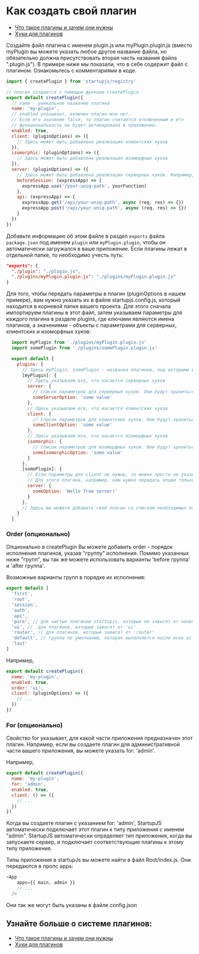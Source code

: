 # Как создать свой плагин

- [Что такое плагины и зачем они нужны](https://github.com/startupjs/startupjs/blob/master/packages/startupjs/aboutPlugins.ru.md)
- [Хуки для плагинов](https://github.com/startupjs/startupjs/blob/master/packages/startupjs/README.ru.md)

Создайте файл плагина с именем plugin.js или myPlugin.plugin.js (вместо myPlugin вы можете указать любое другое название файла, но обязательно должна присутствовать вторая часть названия файла ".plugin.js"). В примере ниже мы показали, что в себе содержит файл с плагином. Ознакомьтесь с комментариями в коде.

```js
import { createPlugin } from 'startupjs/registry'

// плагин создается с помощью функции createPlugin
export default createPlugin({
  // name - уникальное название плагина
  name: 'my-plugin',
  // enabled указывает, включен плагин или нет.
  // Если его значение false, то плагин считается отключенным и его
  // функциональность не будет активирована в приложении.
  enabled: true,
  client: (pluginOptions) => ({
    // Здесь может быть добавлена реализация клиентских хуков
  }),
  isomorphic: (pluginOptions) => ({
    // Здесь может быть добавлена реализация изоморфных хуков
  }),
  server: (pluginOptions) => ({
    // Здесь может быть добавлена реализация серверных хуков. Например,
    beforeSession: (expressApp) => {
      expressApp.use('/your-uniq-path', yourFunction)
    },
    api: (expressApp) => {
      expressApp.get('/api/your-uniq-path', async (req, res) => {})
      expressApp.post('/api/your-uniq-path', async (req, res) => {})
    }
  })
})
```

Добавьте информацию об этом файле в раздел `exports` файла `package.json` под именем `plugin` или `myPlugin.plugin`, чтобы он автоматически загружался в ваше приложение. Если плагины лежат в отдельной папке, то необходимо учесть путь:


```json
"exports": {
  "./plugin": "./plugin.js",
  "./plugins/myPlugin.plugin.js": "./plugins/myPlugin.plugin.js"
}
```

Для того, чтобы передать параметры в плагин (pluginOptions в нашем примере), вам нужно указать их в файле startupjs.config.js, который находится в корневой папке вашего проекта. Для этого сначала импортируем плагины в этот файл, затем указываем параметры для каждого плагина в разделе plugins, где ключами являются имена плагинов, а значениями - объекты с параметрами для серверных, клиентских и изоморфных хуков:

```js
  import myPlugin from './plugins/myPlugin.plugin.js'
  import somePlugin from './plugins/somePlugin.plugin.js'

  export default {
    plugins: {
      // Здесь myPlugin, somePlugin - названия плагинов, под которыми вы их импортировали
      [myPlugin]: {
        // Здесь указываем все, что касается серверных хуков
        server: {
          // Список параметров для серверных хуков. Они будут храниться в pluginOptions и доступны в хуках.
          someServerOption: 'some value'
        },
        // Здесь указываем все, что касается клиентских хуков
        client: {
          // Список параметров для клиентских хуков. Они будут храниться в pluginOptions и доступны в хуках.
          someClientOption: 'some value'
        },
        // Здесь указываем все, что касается изоморфных хуков
        isomorphic: {
          // Список параметров для изоморфных хуков. Они будут храниться в pluginOptions и доступны в хуках.
          someIsomorphicOption: 'some value'
        }
      },
      [somePlugin]: {
        // Eсли параметры для client не нужны, то можно просто не указывать этот блок. Аналогично с server и isomorphic
        // Для этого плагина, например, нам нужно передать опции только для серверных хуков.
        server: {
          someOption: 'Hello from server!'
        }
      },
      // Здесь вы можете добавить свой плагин со списком необходимых параметров.
    }
  }
```

### Order (опционально)

Опционально в createPlugin Вы можете добавить order - порядок исполнения плагинов, указав "группу" исполнения.
Помимо указанных ниже "групп", вы так же можете использовать варианты 'before группа' и 'after группа'.

Возможные варианты групп в порядке их исполнения:

```js
export default [
  'first',
  'root',
  'session',
  'auth',
  'api',
  'pure', // для чистых плагинов startupjs, которые не зависят от наличия 'ui' или 'router'
  'ui', //  для плагинов, которые зависят от 'ui'
  'router', // для плагинов, которые зависят от 'router'
  'default', // группа по умолчанию, которая выполняется после всех остальных
  'last'
]
```

Например,

```js
export default createPlugin({
  name: 'my-plugin',
  enabled: true,
  order: 'ui',
  client: (pluginOptions) => ({
    // ...
  })
})
```

### For (опционально)

Свойство for указывает, для какой части приложения предназначен этот плагин. Например, если вы создаете плагин для административной части вашего приложения, вы можете указать for: 'admin'.

Например,

```js
export default createPlugin({
  name: 'my-plugin',
  for: 'admin',
  enabled: true,
  client: () => ({
    // ...
  })
})
```

Когда вы создаете плагин с указанием for: 'admin', StartupJS автоматически подключает этот плагин к типу приложения с именем "admin". StartupJS автоматически определяет тип приложения, когда вы запускаете сервер, и подключает соответствующие плагины к этому типу приложения.

Типы приложения в startupJs вы можете найти в файл Root/index.js. Они передаются в пропс apps:

```js
<App
    apps={{ main, admin }}
    // ...
  />
```

Они так же могут быть указаны в файле config.json


## Узнайте больше о системе плагинов:
- [Что такое плагины и зачем они нужны](https://github.com/startupjs/startupjs/blob/master/packages/startupjs/aboutPlugins.ru.md)
- [Хуки для плагинов](https://github.com/startupjs/startupjs/blob/master/packages/startupjs/README.ru.md)
